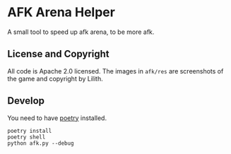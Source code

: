 # AFK Arena Helper

A small tool to speed up afk arena, to be more afk.

<!-- Inspired by: 

-->

## License and Copyright

All code is Apache 2.0 licensed.
The images in `afk/res` are screenshots of the game and copyright by Lilith.


## Develop

You need to have [poetry](https://python-poetry.org/) installed.

```
poetry install
poetry shell
python afk.py --debug
```